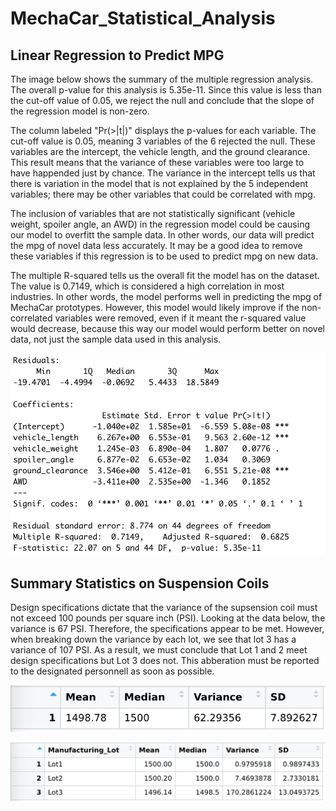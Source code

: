 # MechaCar_Statistical_Analysis

## Linear Regression to Predict MPG

The image below shows the summary of the multiple regression analysis. The overall p-value for this analysis is 5.35e-11. Since this value is less than the cut-off value of 0.05, we reject the null and conclude that the slope of the regression model is non-zero.

The column labeled "Pr(>|t|)" displays the p-values for each variable. The cut-off value is 0.05, meaning 3 variables of the 6 rejected the null. These variables are the intercept, the vehicle length, and the ground clearance. This result means that the variance of these variables were too large to have happended just by chance. The variance in the intercept tells us that there is variation in the model that is not explained by the 5 independent variables; there may be other variables that could be correlated with mpg.

The inclusion of variables that are not statistically significant (vehicle weight, spoiler angle, an AWD) in the regression model could be causing our model to overfitt the sample data. In other words, our data will predict the mpg of novel data less accurately. It may be a good idea to remove these variables if this regression is to be used to predict mpg on new data.

The multiple R-squared tells us the overall fit the model has on the dataset. The value is 0.7149, which is considered a high correlation in most industries. In other words, the model performs well in predicting the mpg of MechaCar prototypes. However, this model would likely improve if the non-correlated variables were removed, even if it meant the r-squared value would decrease, because this way our model would perform better on novel data, not just the sample data used in this analysis. 

![regression](images/linear_regression_analysis.png)

## Summary Statistics on Suspension Coils

Design specifications dictate that the variance of the supsension coil must not exceed 100 pounds per square inch (PSI). Looking at the data below, the variance is 67 PSI. Therefore, the specifications appear to be met. However, when breaking down the variance by each lot, we see that lot 3 has a variance of 107 PSI. As a result, we must conclude that Lot 1 and 2 meet design specifications but Lot 3 does not. This abberation must be reported to the designated personnell as soon as possible. 

![overall_summary](images/overall_summary.png)

![lot_summary](images/lot_summary.png)

## 
